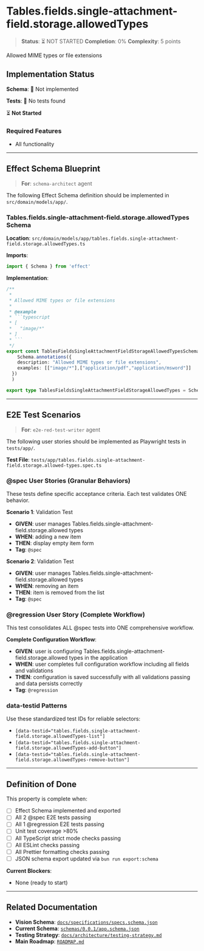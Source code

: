 # Tables.fields.single-attachment-field.storage.allowedTypes

> **Status**: ⏳ NOT STARTED
> **Completion**: 0%
> **Complexity**: 5 points

Allowed MIME types or file extensions

## Implementation Status

**Schema**: 🔴 Not implemented

**Tests**: 🔴 No tests found

⏳ **Not Started**

### Required Features

- All functionality

---

## Effect Schema Blueprint

> **For**: `schema-architect` agent

The following Effect Schema definition should be implemented in `src/domain/models/app/`.

### Tables.fields.single-attachment-field.storage.allowedTypes Schema

**Location**: `src/domain/models/app/tables.fields.single-attachment-field.storage.allowedTypes.ts`

**Imports**:

```typescript
import { Schema } from 'effect'
```

**Implementation**:

```typescript
/**
 * 
 * Allowed MIME types or file extensions
 * 
 * @example
 * ```typescript
 * [
 *   "image/*"
 * ]
 * ```
 */
export const TablesFieldsSingleAttachmentFieldStorageAllowedTypesSchema = Schema.Array(Schema.String).pipe(
    Schema.annotations({
    description: "Allowed MIME types or file extensions",
    examples: [["image/*"],["application/pdf","application/msword"]]
  })
  )

export type TablesFieldsSingleAttachmentFieldStorageAllowedTypes = Schema.Schema.Type<typeof TablesFieldsSingleAttachmentFieldStorageAllowedTypesSchema>
```

---

## E2E Test Scenarios

> **For**: `e2e-red-test-writer` agent

The following user stories should be implemented as Playwright tests in `tests/app/`.

**Test File**: `tests/app/tables.fields.single-attachment-field.storage.allowed-types.spec.ts`

### @spec User Stories (Granular Behaviors)

These tests define specific acceptance criteria. Each test validates ONE behavior.

**Scenario 1**: Validation Test

- **GIVEN**: user manages Tables.fields.single-attachment-field.storage.allowed types
- **WHEN**: adding a new item
- **THEN**: display empty item form
- **Tag**: `@spec`

**Scenario 2**: Validation Test

- **GIVEN**: user manages Tables.fields.single-attachment-field.storage.allowed types
- **WHEN**: removing an item
- **THEN**: item is removed from the list
- **Tag**: `@spec`

### @regression User Story (Complete Workflow)

This test consolidates ALL @spec tests into ONE comprehensive workflow.

**Complete Configuration Workflow**:

- **GIVEN**: user is configuring Tables.fields.single-attachment-field.storage.allowed types in the application
- **WHEN**: user completes full configuration workflow including all fields and validations
- **THEN**: configuration is saved successfully with all validations passing and data persists correctly
- **Tag**: `@regression`

### data-testid Patterns

Use these standardized test IDs for reliable selectors:

- `[data-testid="tables.fields.single-attachment-field.storage.allowedTypes-list"]`
- `[data-testid="tables.fields.single-attachment-field.storage.allowedTypes-add-button"]`
- `[data-testid="tables.fields.single-attachment-field.storage.allowedTypes-remove-button"]`

---

## Definition of Done

This property is complete when:

- [ ] Effect Schema implemented and exported
- [ ] All 2 @spec E2E tests passing
- [ ] All 1 @regression E2E tests passing
- [ ] Unit test coverage >80%
- [ ] All TypeScript strict mode checks passing
- [ ] All ESLint checks passing
- [ ] All Prettier formatting checks passing
- [ ] JSON schema export updated via `bun run export:schema`

**Current Blockers**:

- None (ready to start)

---

## Related Documentation

- **Vision Schema**: [`docs/specifications/specs.schema.json`](../specs.schema.json)
- **Current Schema**: [`schemas/0.0.1/app.schema.json`](../../schemas/0.0.1/app.schema.json)
- **Testing Strategy**: [`docs/architecture/testing-strategy.md`](../../architecture/testing-strategy.md)
- **Main Roadmap**: [`ROADMAP.md`](../../../ROADMAP.md)

